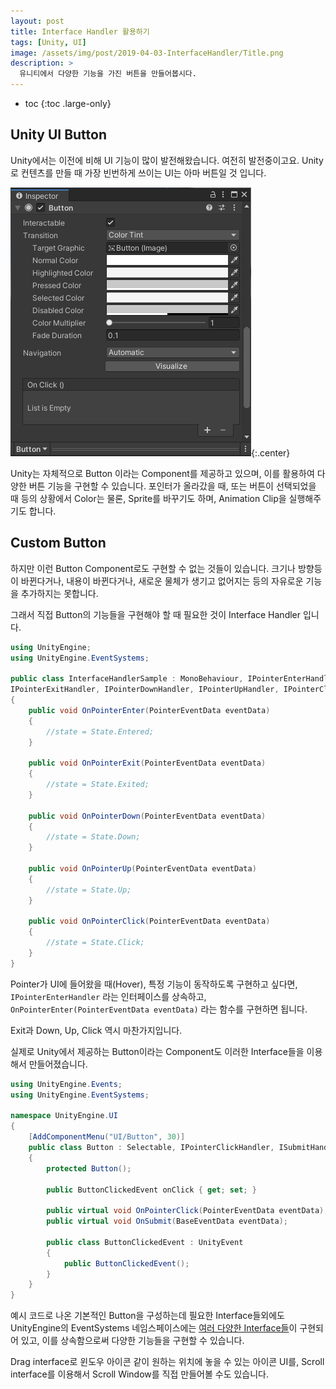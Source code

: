 ```yaml
---
layout: post
title: Interface Handler 활용하기
tags: [Unity, UI]
image: /assets/img/post/2019-04-03-InterfaceHandler/Title.png
description: >
  유니티에서 다양한 기능을 가진 버튼을 만들어봅시다.
---
```


* toc
{:toc .large-only}

## Unity UI Button

Unity에서는 이전에 비해 UI 기능이 많이 발전해왔습니다. 여전히 발전중이고요. Unity로 컨텐츠를 만들 때 가장 빈번하게 쓰이는 UI는 아마 버튼일 것 입니다. 

![Button-Inspector](/assets/img/post/2019-04-03-InterfaceHandler/Button.png "Button"){:.center}

Unity는 자체적으로 Button 이라는 Component를 제공하고 있으며, 이를 활용하여 다양한 버튼 기능을 구현할 수 있습니다. 포인터가 올라갔을 때, 또는 버튼이 선택되었을 때 등의 상황에서 Color는 물론, Sprite를 바꾸기도 하며, Animation Clip을 실행해주기도 합니다. 

## Custom Button 

하지만 이런 Button Component로도 구현할 수 없는 것들이 있습니다. 크기나 방향등이 바뀐다거나, 내용이 바뀐다거나, 새로운 물체가 생기고 없어지는 등의 자유로운 기능을 추가하지는 못합니다. 

그래서 직접 Button의 기능들을 구현해야 할 때 필요한 것이 Interface Handler 입니다. 

~~~c#
using UnityEngine;
using UnityEngine.EventSystems;

public class InterfaceHandlerSample : MonoBehaviour, IPointerEnterHandler,
IPointerExitHandler, IPointerDownHandler, IPointerUpHandler, IPointerClickHandler
{  
    public void OnPointerEnter(PointerEventData eventData)
    {
        //state = State.Entered;
    }
    
    public void OnPointerExit(PointerEventData eventData)
    {
        //state = State.Exited;
    }

    public void OnPointerDown(PointerEventData eventData)
    {
        //state = State.Down;
    }

    public void OnPointerUp(PointerEventData eventData)
    {
        //state = State.Up;
    }

    public void OnPointerClick(PointerEventData eventData)
    {
        //state = State.Click;
    }
}
~~~

Pointer가 UI에 들어왔을 때(Hover), 특정 기능이 동작하도록 구현하고 싶다면, `IPointerEnterHandler` 라는 인터페이스를 상속하고, `OnPointerEnter(PointerEventData eventData)` 라는 함수를 구현하면 됩니다. 

Exit과 Down, Up, Click 역시 마찬가지입니다. 

실제로 Unity에서 제공하는 Button이라는 Component도 이러한 Interface들을 이용해서 만들어졌습니다. 

~~~c#
using UnityEngine.Events;
using UnityEngine.EventSystems;

namespace UnityEngine.UI
{
    [AddComponentMenu("UI/Button", 30)]
    public class Button : Selectable, IPointerClickHandler, ISubmitHandler, IEventSystemHandler
    {
        protected Button();

        public ButtonClickedEvent onClick { get; set; }

        public virtual void OnPointerClick(PointerEventData eventData);
        public virtual void OnSubmit(BaseEventData eventData);

        public class ButtonClickedEvent : UnityEvent
        {
            public ButtonClickedEvent();
        }
    }
}
~~~

예시 코드로 나온 기본적인 Button을 구성하는데 필요한 Interface들외에도 UnityEngine의 EventSystems 네임스페이스에는 [여러 다양한 Interface들](https://docs.unity3d.com/2019.1/Documentation/Manual/SupportedEvents.html)이 구현되어 있고, 이를 상속함으로써 다양한 기능들을 구현할 수 있습니다. 

Drag interface로 윈도우 아이콘 같이 원하는 위치에 놓을 수 있는 아이콘 UI를, Scroll interface를 이용해서 Scroll Window를 직접 만들어볼 수도 있습니다.
